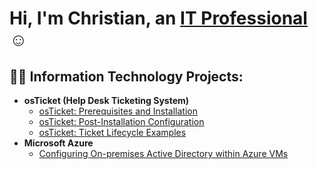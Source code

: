 <h1>Hi, I'm Christian, an <a href="https://linkedin.com/in/Josh">IT Professional</a>☺</h1>

<h2>👨‍💻 Information Technology Projects:</h2>

- <b>osTicket (Help Desk Ticketing System)</b>
  - [osTicket: Prerequisites and Installation](https://github.com/ChristianM-IT/osticket-prereqs)
  - [osTicket: Post-Installation Configuration](https://github.com/ChristianM-IT/post-install-config)
  - [osTicket: Ticket Lifecycle Examples](https://github.com/ChristianM-IT/ticket-lifecycle)
- <b>Microsoft Azure</b>
  - [Configuring On-premises Active Directory within Azure VMs](https://github.com/ChristianM-IT/configure-ad)
